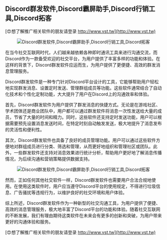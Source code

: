 ## **Discord群发软件,Discord霸屏助手,Discord行销工具,Discord拓客**

[😍想了解推广相关软件的朋友请登录 http://www.vst.tw](http://www.vst.tw)

 <center><img src="https://vst.tw/MP4/tuiguang/png/8.png" alt="Discord群发软件,Discord霸屏助手,Discord行销工具,Discord拓客"></center>

在当今社交互联网时代，人们越来越依赖各种即时通讯工具来进行沟通交流，而Discord作为一款备受欢迎的社交平台，为用户提供了丰富多样的功能和体验。在这样的背景下，Discord群发软件应运而生，为用户提供了更便捷、高效的群发消息管理服务。

Discord群发软件是一种专门针对Discord平台设计的工具，它能够帮助用户轻松地实现群发消息、设置定时发送、管理群组成员等功能。这些软件通常结合了自动化技术和个性化定制功能，大大提升了用户在Discord上的沟通效率和体验。

首先，Discord群发软件为用户提供了群发消息的快捷方式。无论是在游戏社区、学术团体还是商业团队中，用户都可以通过群发软件将消息一次性发送给大量的成员，节省了大量的时间和精力。同时，这些软件还支持定时发送功能，用户可以根据需要预先设置消息发送时间，在特定时刻自动触发发送，极大地提升了消息发布的灵活性和便利性。

其次，Discord群发软件也具备了良好的成员管理功能。用户可以通过这些软件方便地对群组成员进行分类、筛选和管理，从而更好地组织和管理社区或团队。此外，一些群发软件还支持对消息效果进行统计分析，帮助用户更好地了解消息传播情况，为后续沟通和营销策略提供数据支持。

 <center><img src="https://vst.tw/MP4/tuiguang/png/0.png" alt="Discord群发软件,Discord霸屏助手,Discord行销工具,Discord拓客"></center>

然而，正如任何其他社交软件一样，Discord群发软件也需要用户合法合规地使用。在使用这类软件时，用户应当遵守Discord平台的使用规定，不得进行垃圾信息、广告骚扰等违规行为，以维护良好的社交环境和用户体验。

综上所述，Discord群发软件作为一种新型的社交沟通工具，为用户提供了便捷、高效的消息管理服务，极大地丰富了Discord平台的功能和体验。随着社交互联网的不断发展，我们有理由期待这类软件在未来会有更多的创新和突破，为用户带来更好的沟通体验和服务。

[😍想了解推广相关软件的朋友请登录 http://www.vst.tw](http://www.vst.tw)



